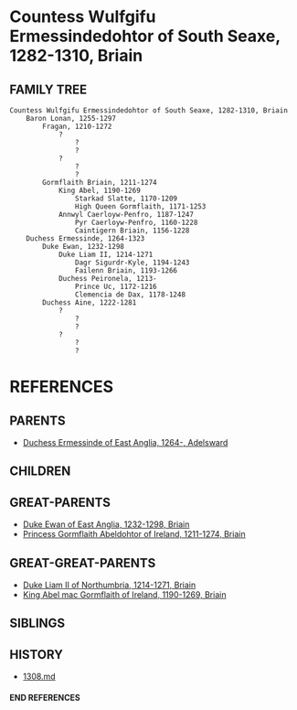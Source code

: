 # Countess Wulfgifu Ermessindedohtor of South Seaxe, 1282-1310, Briain

## FAMILY TREE
```
Countess Wulfgifu Ermessindedohtor of South Seaxe, 1282-1310, Briain
    Baron Lonan, 1255-1297
        Fragan, 1210-1272
            ?
                ?
                ?
            ?
                ?
                ?
        Gormflaith Briain, 1211-1274
            King Abel, 1190-1269
                Starkad Slatte, 1170-1209
                High Queen Gormflaith, 1171-1253
            Annwyl Caerloyw-Penfro, 1187-1247
                Pyr Caerloyw-Penfro, 1160-1228
                Caintigern Briain, 1156-1228
    Duchess Ermessinde, 1264-1323
        Duke Ewan, 1232-1298
            Duke Liam II, 1214-1271
                Dagr Sigurdr-Kyle, 1194-1243
                Failenn Briain, 1193-1266
            Duchess Peironela, 1213-
                Prince Uc, 1172-1216
                Clemencia de Dax, 1178-1248
        Duchess Aine, 1222-1281
            ?
                ?
                ?
            ?
                ?
                ?

```


# REFERENCES

## PARENTS 
* [Duchess Ermessinde of East Anglia, 1264-, Adelsward](ermessinde_1264.md)

## CHILDREN 

## GREAT-PARENTS 
* [Duke Ewan of East Anglia, 1232-1298, Briain](ewan_1232.md)
* [Princess Gormflaith Abeldohtor of Ireland, 1211-1274, Briain](gormflaith_abeldohtor_1211.md)

## GREAT-GREAT-PARENTS 
* [Duke Liam II of Northumbria, 1214-1271, Briain](liam_ii_1214.md)
* [King Abel mac Gormflaith of Ireland, 1190-1269, Briain](abel_mac_gormflaith_1190.md)
## SIBLINGS

 
## HISTORY
* [1308.md](../h/1309.md)

#### END REFERENCES

